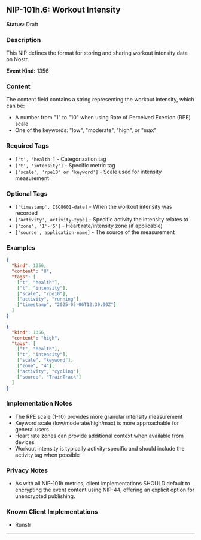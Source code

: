## NIP-101h.6: Workout Intensity

**Status:** Draft

### Description

This NIP defines the format for storing and sharing workout intensity data on Nostr.

**Event Kind:** 1356

### Content

The content field contains a string representing the workout intensity, which can be:
- A number from "1" to "10" when using Rate of Perceived Exertion (RPE) scale
- One of the keywords: "low", "moderate", "high", or "max"

### Required Tags

- `['t', 'health']` - Categorization tag
- `['t', 'intensity']` - Specific metric tag
- `['scale', 'rpe10' or 'keyword']` - Scale used for intensity measurement

### Optional Tags

- `['timestamp', ISO8601-date]` - When the workout intensity was recorded
- `['activity', activity-type]` - Specific activity the intensity relates to
- `['zone', '1'-'5']` - Heart rate/intensity zone (if applicable)
- `['source', application-name]` - The source of the measurement

### Examples

```json
{
  "kind": 1356,
  "content": "8",
  "tags": [
    ["t", "health"],
    ["t", "intensity"],
    ["scale", "rpe10"],
    ["activity", "running"],
    ["timestamp", "2025-05-06T12:30:00Z"]
  ]
}
```

```json
{
  "kind": 1356,
  "content": "high",
  "tags": [
    ["t", "health"],
    ["t", "intensity"],
    ["scale", "keyword"],
    ["zone", "4"],
    ["activity", "cycling"],
    ["source", "TrainTrack"]
  ]
}
```

### Implementation Notes

- The RPE scale (1-10) provides more granular intensity measurement
- Keyword scale (low/moderate/high/max) is more approachable for general users
- Heart rate zones can provide additional context when available from devices
- Workout intensity is typically activity-specific and should include the activity tag when possible

### Privacy Notes
- As with all NIP-101h metrics, client implementations SHOULD default to encrypting the event content using NIP-44, offering an explicit option for unencrypted publishing.

### Known Client Implementations
- Runstr

--- 